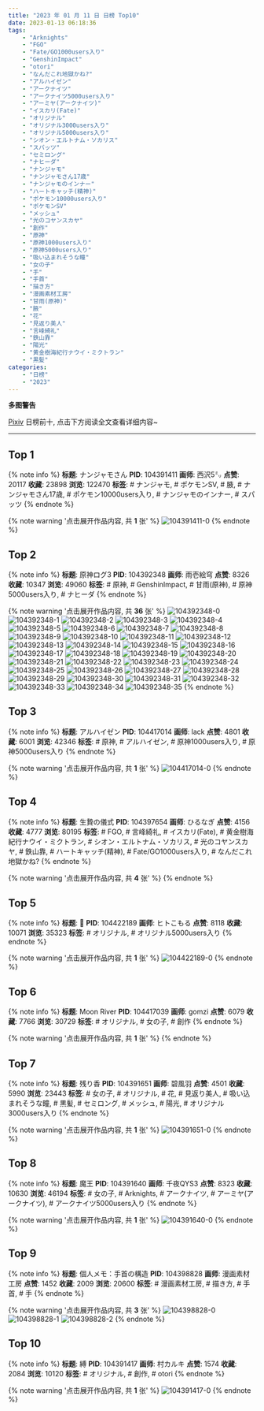```yaml
---
title: "2023 年 01 月 11 日 日榜 Top10"
date: 2023-01-13 06:18:36
tags:
    - "Arknights"
    - "FGO"
    - "Fate/GO1000users入り"
    - "GenshinImpact"
    - "otori"
    - "なんだこれ地獄かね?"
    - "アルハイゼン"
    - "アークナイツ"
    - "アークナイツ5000users入り"
    - "アーミヤ(アークナイツ)"
    - "イスカリ(Fate)"
    - "オリジナル"
    - "オリジナル3000users入り"
    - "オリジナル5000users入り"
    - "シオン・エルトナム・ソカリス"
    - "スパッツ"
    - "セミロング"
    - "ナヒーダ"
    - "ナンジャモ"
    - "ナンジャモさん17歳"
    - "ナンジャモのインナー"
    - "ハートキャッチ(精神)"
    - "ポケモン10000users入り"
    - "ポケモンSV"
    - "メッシュ"
    - "光のコヤンスカヤ"
    - "創作"
    - "原神"
    - "原神1000users入り"
    - "原神5000users入り"
    - "吸い込まれそうな瞳"
    - "女の子"
    - "手"
    - "手首"
    - "描き方"
    - "漫画素材工房"
    - "甘雨(原神)"
    - "腋"
    - "花"
    - "見返り美人"
    - "言峰綺礼"
    - "鉄山靠"
    - "陽光"
    - "黄金樹海紀行ナウイ・ミクトラン"
    - "黒髪"
categories:
    - "日榜"
    - "2023"
---
```


<i class="fa fa-triangle-exclamation"></i>**多图警告**<i class="fa fa-triangle-exclamation"></i>

[Pixiv](https://www.pixiv.net/) 日榜前十, 点击下方阅读全文查看详细内容~

<!-- more -->

---

## Top 1

{% note info %}
**标题**: ナンジャモさん
**PID**: 104391411 **画师**: 西沢5㍉
**点赞**: 20117 **收藏**: 23898 **浏览**: 122470
**标签**: # ナンジャモ, # ポケモンSV, # 腋, # ナンジャモさん17歳, # ポケモン10000users入り, # ナンジャモのインナー, # スパッツ
{% endnote %}

{% note warning '点击展开作品内容, 共 **1** 张' %}
![104391411-0](https://i.pixiv.re/img-original/img/2023/01/10/00/00/29/104391411_p0.jpg)
{% endnote %}

## Top 2

{% note info %}
**标题**: 原神ログ3
**PID**: 104392348 **画师**: 雨壱絵穹
**点赞**: 8326 **收藏**: 10347 **浏览**: 49060
**标签**: # 原神, # GenshinImpact, # 甘雨(原神), # 原神5000users入り, # ナヒーダ
{% endnote %}

{% note warning '点击展开作品内容, 共 **36** 张' %}
![104392348-0](https://i.pixiv.re/img-original/img/2023/01/10/00/20/09/104392348_p0.jpg)
![104392348-1](https://i.pixiv.re/img-original/img/2023/01/10/00/20/09/104392348_p1.jpg)
![104392348-2](https://i.pixiv.re/img-original/img/2023/01/10/00/20/09/104392348_p2.jpg)
![104392348-3](https://i.pixiv.re/img-original/img/2023/01/10/00/20/09/104392348_p3.jpg)
![104392348-4](https://i.pixiv.re/img-original/img/2023/01/10/00/20/09/104392348_p4.jpg)
![104392348-5](https://i.pixiv.re/img-original/img/2023/01/10/00/20/09/104392348_p5.jpg)
![104392348-6](https://i.pixiv.re/img-original/img/2023/01/10/00/20/09/104392348_p6.jpg)
![104392348-7](https://i.pixiv.re/img-original/img/2023/01/10/00/20/09/104392348_p7.jpg)
![104392348-8](https://i.pixiv.re/img-original/img/2023/01/10/00/20/09/104392348_p8.jpg)
![104392348-9](https://i.pixiv.re/img-original/img/2023/01/10/00/20/09/104392348_p9.jpg)
![104392348-10](https://i.pixiv.re/img-original/img/2023/01/10/00/20/09/104392348_p10.jpg)
![104392348-11](https://i.pixiv.re/img-original/img/2023/01/10/00/20/09/104392348_p11.jpg)
![104392348-12](https://i.pixiv.re/img-original/img/2023/01/10/00/20/09/104392348_p12.jpg)
![104392348-13](https://i.pixiv.re/img-original/img/2023/01/10/00/20/09/104392348_p13.jpg)
![104392348-14](https://i.pixiv.re/img-original/img/2023/01/10/00/20/09/104392348_p14.jpg)
![104392348-15](https://i.pixiv.re/img-original/img/2023/01/10/00/20/09/104392348_p15.jpg)
![104392348-16](https://i.pixiv.re/img-original/img/2023/01/10/00/20/09/104392348_p16.jpg)
![104392348-17](https://i.pixiv.re/img-original/img/2023/01/10/00/20/09/104392348_p17.jpg)
![104392348-18](https://i.pixiv.re/img-original/img/2023/01/10/00/20/09/104392348_p18.jpg)
![104392348-19](https://i.pixiv.re/img-original/img/2023/01/10/00/20/09/104392348_p19.jpg)
![104392348-20](https://i.pixiv.re/img-original/img/2023/01/10/00/20/09/104392348_p20.jpg)
![104392348-21](https://i.pixiv.re/img-original/img/2023/01/10/00/20/09/104392348_p21.jpg)
![104392348-22](https://i.pixiv.re/img-original/img/2023/01/10/00/20/09/104392348_p22.jpg)
![104392348-23](https://i.pixiv.re/img-original/img/2023/01/10/00/20/09/104392348_p23.jpg)
![104392348-24](https://i.pixiv.re/img-original/img/2023/01/10/00/20/09/104392348_p24.jpg)
![104392348-25](https://i.pixiv.re/img-original/img/2023/01/10/00/20/09/104392348_p25.jpg)
![104392348-26](https://i.pixiv.re/img-original/img/2023/01/10/00/20/09/104392348_p26.jpg)
![104392348-27](https://i.pixiv.re/img-original/img/2023/01/10/00/20/09/104392348_p27.jpg)
![104392348-28](https://i.pixiv.re/img-original/img/2023/01/10/00/20/09/104392348_p28.jpg)
![104392348-29](https://i.pixiv.re/img-original/img/2023/01/10/00/20/09/104392348_p29.jpg)
![104392348-30](https://i.pixiv.re/img-original/img/2023/01/10/00/20/09/104392348_p30.jpg)
![104392348-31](https://i.pixiv.re/img-original/img/2023/01/10/00/20/09/104392348_p31.jpg)
![104392348-32](https://i.pixiv.re/img-original/img/2023/01/10/00/20/09/104392348_p32.jpg)
![104392348-33](https://i.pixiv.re/img-original/img/2023/01/10/00/20/09/104392348_p33.jpg)
![104392348-34](https://i.pixiv.re/img-original/img/2023/01/10/00/20/09/104392348_p34.jpg)
![104392348-35](https://i.pixiv.re/img-original/img/2023/01/10/00/20/09/104392348_p35.jpg)
{% endnote %}

## Top 3

{% note info %}
**标题**: アルハイゼン
**PID**: 104417014 **画师**: lack
**点赞**: 4801 **收藏**: 6001 **浏览**: 42346
**标签**: # 原神, # アルハイゼン, # 原神1000users入り, # 原神5000users入り
{% endnote %}

{% note warning '点击展开作品内容, 共 **1** 张' %}
![104417014-0](https://i.pixiv.re/img-original/img/2023/01/11/00/00/21/104417014_p0.png)
{% endnote %}

## Top 4

{% note info %}
**标题**: 生贄の儀式
**PID**: 104397654 **画师**: ひるなぎ
**点赞**: 4156 **收藏**: 4777 **浏览**: 80195
**标签**: # FGO, # 言峰綺礼, # イスカリ(Fate), # 黄金樹海紀行ナウイ・ミクトラン, # シオン・エルトナム・ソカリス, # 光のコヤンスカヤ, # 鉄山靠, # ハートキャッチ(精神), # Fate/GO1000users入り, # なんだこれ地獄かね?
{% endnote %}

{% note warning '点击展开作品内容, 共 **4** 张' %}
{% endnote %}

## Top 5

{% note info %}
**标题**: 🐑
**PID**: 104422189 **画师**: ヒトこもる
**点赞**: 8118 **收藏**: 10071 **浏览**: 35323
**标签**: # オリジナル, # オリジナル5000users入り
{% endnote %}

{% note warning '点击展开作品内容, 共 **1** 张' %}
![104422189-0](https://i.pixiv.re/img-original/img/2023/01/11/05/01/34/104422189_p0.png)
{% endnote %}

## Top 6

{% note info %}
**标题**: Moon River
**PID**: 104417039 **画师**: gomzi
**点赞**: 6079 **收藏**: 7766 **浏览**: 30729
**标签**: # オリジナル, # 女の子, # 創作
{% endnote %}

{% note warning '点击展开作品内容, 共 **1** 张' %}
{% endnote %}

## Top 7

{% note info %}
**标题**: 残り香
**PID**: 104391651 **画师**: 碧風羽
**点赞**: 4501 **收藏**: 5990 **浏览**: 23443
**标签**: # 女の子, # オリジナル, # 花, # 見返り美人, # 吸い込まれそうな瞳, # 黒髪, # セミロング, # メッシュ, # 陽光, # オリジナル3000users入り
{% endnote %}

{% note warning '点击展开作品内容, 共 **1** 张' %}
![104391651-0](https://i.pixiv.re/img-original/img/2023/01/10/00/02/36/104391651_p0.jpg)
{% endnote %}

## Top 8

{% note info %}
**标题**: 魔王
**PID**: 104391640 **画师**: 千夜QYS3
**点赞**: 8323 **收藏**: 10630 **浏览**: 46194
**标签**: # 女の子, # Arknights, # アークナイツ, # アーミヤ(アークナイツ), # アークナイツ5000users入り
{% endnote %}

{% note warning '点击展开作品内容, 共 **1** 张' %}
![104391640-0](https://i.pixiv.re/img-original/img/2023/01/10/00/02/21/104391640_p0.jpg)
{% endnote %}

## Top 9

{% note info %}
**标题**: 個人メモ：手首の構造
**PID**: 104398828 **画师**: 漫画素材工房
**点赞**: 1452 **收藏**: 2009 **浏览**: 20600
**标签**: # 漫画素材工房, # 描き方, # 手首, # 手
{% endnote %}

{% note warning '点击展开作品内容, 共 **3** 张' %}
![104398828-0](https://i.pixiv.re/img-original/img/2023/01/10/08/00/02/104398828_p0.jpg)
![104398828-1](https://i.pixiv.re/img-original/img/2023/01/10/08/00/02/104398828_p1.jpg)
![104398828-2](https://i.pixiv.re/img-original/img/2023/01/10/08/00/02/104398828_p2.jpg)
{% endnote %}

## Top 10

{% note info %}
**标题**: 縛
**PID**: 104391417 **画师**: 村カルキ
**点赞**: 1574 **收藏**: 2084 **浏览**: 10120
**标签**: # オリジナル, # 創作, # otori
{% endnote %}

{% note warning '点击展开作品内容, 共 **1** 张' %}
![104391417-0](https://i.pixiv.re/img-original/img/2023/01/10/00/00/30/104391417_p0.jpg)
{% endnote %}
